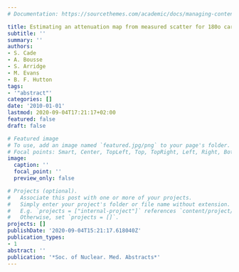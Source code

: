 ```yaml
---
# Documentation: https://sourcethemes.com/academic/docs/managing-content/

title: Estimating an attenuation map from measured scatter for 180o cardiac SPECT
subtitle: ''
summary: ''
authors:
- S. Cade
- A. Bousse
- S. Arridge
- M. Evans
- B. F. Hutton
tags:
- '"abstract"'
categories: []
date: '2010-01-01'
lastmod: 2020-09-04T17:21:17+02:00
featured: false
draft: false

# Featured image
# To use, add an image named `featured.jpg/png` to your page's folder.
# Focal points: Smart, Center, TopLeft, Top, TopRight, Left, Right, BottomLeft, Bottom, BottomRight.
image:
  caption: ''
  focal_point: ''
  preview_only: false

# Projects (optional).
#   Associate this post with one or more of your projects.
#   Simply enter your project's folder or file name without extension.
#   E.g. `projects = ["internal-project"]` references `content/project/deep-learning/index.md`.
#   Otherwise, set `projects = []`.
projects: []
publishDate: '2020-09-04T15:21:17.618040Z'
publication_types:
- 1
abstract: ''
publication: '*Soc. of Nuclear. Med. Abstracts*'
---
```

